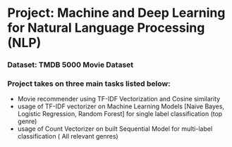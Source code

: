 # Project: Machine and Deep Learning for Natural Language Processing (NLP)
### Dataset: TMDB 5000 Movie Dataset
### Project takes on three main tasks listed below:
- Movie recommender using TF-IDF Vectorization and Cosine similarity
- usage of TF-IDF vectorizer on Machine Learning Models [Naive Bayes, Logistic Regression, Random Forest] for single label classification (top genre)
- usage of Count Vectorizer on built Sequential Model for multi-label classification ( All relevant genres)

